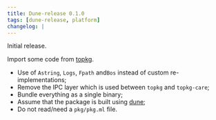 ```yaml
---
title: Dune-release 0.1.0
tags: [dune-release, platform]
changelog: |
---
```


Initial release.

Import some code from [topkg](http://erratique.ch/software/topkg).

- Use of `Astring`, `Logs`, `Fpath` and`Bos` instead of custom
  re-implementations;
- Remove the IPC layer which is used between `topkg` and `topkg-care`;
- Bundle everything as a single binary;
- Assume that the package is built using [dune](https://github.com/ocaml/dune);
- Do not read/need a `pkg/pkg.ml` file.

